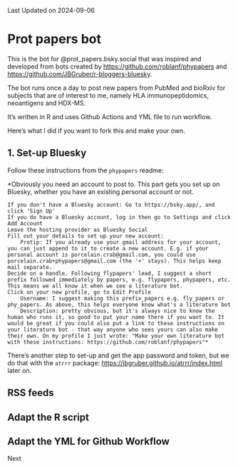 
Last Updated on 2024-09-06

# Prot papers bot

This is the bot for @prot_papers.bsky.social that was inspired and
developed from bots created by https://github.com/roblanf/phypapers and
https://github.com/JBGruber/r-bloggers-bluesky.

The bot runs once a day to post new papers from PubMed and bioRxiv for
subjects that are of interest to me, namely HLA immunopeptidomics,
neoantigens and HDX-MS.

It’s written in R and uses Github Actions and YML file to run workflow.

Here’s what I did if you want to fork this and make your own.

## 1. Set-up Bluesky

Follow these instructions from the `phypapers` readme:

\*Obviously you need an account to post to. This part gets you set up on
Bluesky, whether you have an existing personal account or not.

    If you don't have a Bluesky account: Go to https://bsky.app/, and click 'Sign Up'
    If you do have a Bluesky account, log in then go to Settings and click Add Account
    Leave the hosting provider as Bluesky Social
    Fill out your details to set up your new account:
        Protip: If you already use your gmail address for your account, you can just append to it to create a new account. E.g. if your personal account is porcelain.crab@gmail.com, you could use porcelain.crab+phypapers@gmail.com (the '+' stays). This helps keep mail separate.
    Decide on a handle. Following flypapers' lead, I suggest a short prefix followed immediately by papers, e.g. flypapers, phypapers, etc. This means we all know it when we see a literature bot.
    Click on your new profile, go to Edit Profile
        Username: I suggest making this prefix_papers e.g. fly_papers or phy_papers. As above, this helps everyone know what's a literature bot
        Description: pretty obvious, but it's always nice to know the human who runs it, so good to put your name there if you want to. It would be great if you could also put a link to these instructions on your literature bot - that way anyone who sees yours can also make their own. On my profile I just wrote: "Make your own literature bot with these instructions: https://github.com/roblanf/phypapers"*

There’s another step to set-up and get the app password and token, but
we do that with the `atrrr` package:
https://jbgruber.github.io/atrrr/index.html later on.

## RSS feeds

## Adapt the R script

## Adapt the YML for Github Workflow

Next
